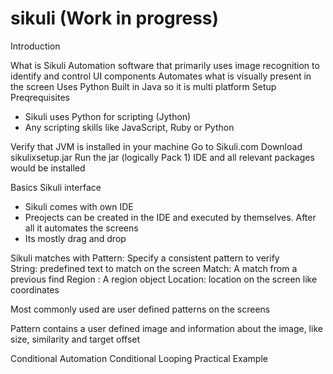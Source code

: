 # sikuli (**Work in progress**)

Introduction

What is Sikuli
Automation software that primarily uses image recognition to identify and control UI components
Automates what is visually present in the screen
Uses Python
Built in Java so it is multi platform
Setup
Preqrequisites
-	Sikuli uses Python for scripting (Jython)
-	Any scripting skills like JavaScript, Ruby or Python 


Verify that JVM is installed in your machine
Go to Sikuli.com
Download sikulixsetup.jar
Run the jar (logically Pack 1)
IDE and all relevant packages would be installed

Basics
Sikuli interface
-	Sikuli comes with own IDE
-	Preojects can be created in the IDE and executed by themselves. After all it automates the screens
-	Its mostly drag and drop





Sikuli matches with 
Pattern: Specify a consistent pattern to verify  
String: predefined text to match on the screen
Match: A match from a previous find
Region : A region object
Location: location on the screen like coordinates	

Most commonly used are user defined patterns on the screens


Pattern contains a user defined image and information about the image, like size, similarity and target offset
<place and example>




Conditional Automation
Conditional Looping
Practical Example
